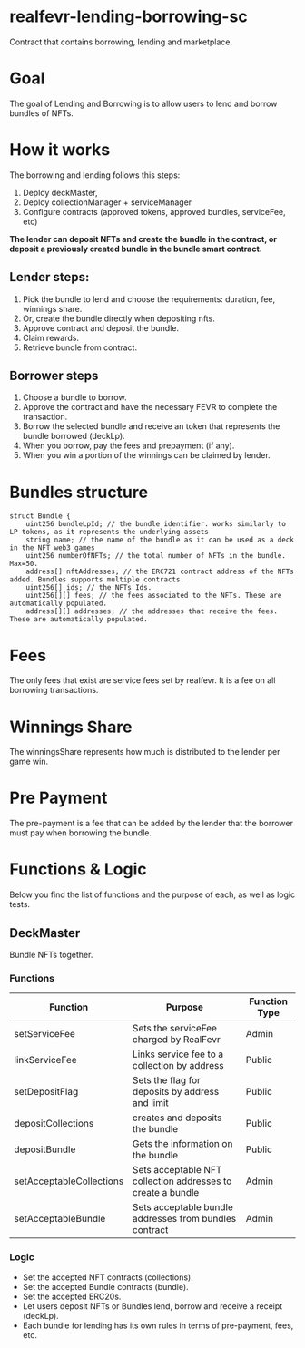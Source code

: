 # realfevr-lending-borrowing-sc

Contract that contains borrowing, lending and marketplace.

# Goal

The goal of Lending and Borrowing is to allow users to lend and borrow bundles of NFTs. 

# How it works

The borrowing and lending follows this steps:

1. Deploy deckMaster,
2. Deploy collectionManager + serviceManager
3. Configure contracts (approved tokens, approved bundles, serviceFee, etc)

**The lender can deposit NFTs and create the bundle in the contract, or deposit a previously created bundle in the bundle smart contract.**

## Lender steps:

1. Pick the bundle to lend and choose the requirements: duration, fee, winnings share.
2. Or, create the bundle directly when depositing nfts.
3. Approve contract and deposit the bundle.
4. Claim rewards.
5. Retrieve bundle from contract.

## Borrower steps

1. Choose a bundle to borrow.
2. Approve the contract and have the necessary FEVR to complete the transaction.
3. Borrow the selected bundle and receive an token that represents the bundle borrowed (deckLp).
4. When you borrow, pay the fees and prepayment (if any).
5. When you win a portion of the winnings can be claimed by lender.

# Bundles structure

    struct Bundle {
        uint256 bundleLpId; // the bundle identifier. works similarly to LP tokens, as it represents the underlying assets
        string name; // the name of the bundle as it can be used as a deck in the NFT web3 games
        uint256 numberOfNFTs; // the total number of NFTs in the bundle. Max=50.
        address[] nftAddresses; // the ERC721 contract address of the NFTs added. Bundles supports multiple contracts.
        uint256[] ids; // the NFTs Ids.
        uint256[][] fees; // the fees associated to the NFTs. These are automatically populated.
        address[][] addresses; // the addresses that receive the fees. These are automatically populated.

# Fees 

The only fees that exist are service fees set by realfevr. It is a fee on all borrowing transactions. 

# Winnings Share

The winningsShare represents how much is distributed to the lender per game win. 

# Pre Payment

The pre-payment is a fee that can be added by the lender that the borrower must pay when borrowing the bundle.

# Functions & Logic 

Below you find the list of functions and the purpose of each, as well as logic tests.

## DeckMaster

Bundle NFTs together.

### Functions

| Function  | Purpose | Function Type |
| ------------- | ------------- | ------------- | 
| setServiceFee  | Sets the serviceFee charged by RealFevr | Admin |
| linkServiceFee  | Links service fee to a collection by address | Public |
| setDepositFlag  | Sets the flag for deposits by address and limit | Public |
| depositCollections  | creates and deposits the bundle  | Public |
| depositBundle  | Gets the information on the bundle  | Public |
| setAcceptableCollections  | Sets acceptable NFT collection addresses to create a bundle | Admin |
| setAcceptableBundle  | Sets acceptable bundle addresses from bundles contract | Admin |

### Logic

- Set the accepted NFT contracts (collections).
- Set the accepted Bundle contracts (bundle).
- Set the accepted ERC20s.
- Let users deposit NFTs or Bundles lend, borrow and receive a receipt (deckLp).
- Each bundle for lending has its own rules in terms of pre-payment, fees, etc.

